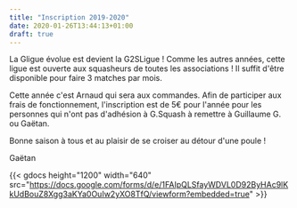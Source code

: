 ```yaml
---
title: "Inscription 2019-2020"
date: 2020-01-26T13:44:13+01:00
draft: true
---
```


La Gligue évolue est devient la G2SLigue !
Comme les autres années, cette ligue est ouverte aux squasheurs de toutes les associations !
Il suffit d'être disponible pour faire 3 matches par mois.

Cette année c'est Arnaud qui sera aux commandes.
Afin de participer aux frais de fonctionnement, l'inscription est de 5€ pour l'année pour les personnes qui n'ont pas d'adhésion à G.Squash à remettre à  Guillaume G. ou Gaëtan.

Bonne saison à tous et au plaisir de se croiser au détour d'une poule !

Gaëtan


{{< gdocs height="1200" width="640"  src="https://docs.google.com/forms/d/e/1FAIpQLSfayWDVL0D92ByHAc9lKkUdBouZ8Xgg3aKYa0OuIw2yXO8TfQ/viewform?embedded=true"  >}}

